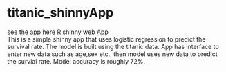 # titanic_shinnyApp
see the app [here](https://biranjan.shinyapps.io/titanic_shinnyapp/)
R shinny web App  
This is a simple shinny app that uses logistic regression to predict the survival rate. The model is built using the titanic data.
App has interface to enter new data such as age,sex etc., then model uses new data to predict the survial rate. Model accuracy is roughly 72%. 
